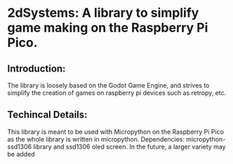 # 2dSystems: A library to simplify game making on the Raspberry Pi Pico.
## Introduction:
The library is loosely based on the Godot Game Engine, and strives to simplify the creation of games on raspberry pi devices such as retropy, etc. 

## Techincal Details:
This library is meant to be used with Micropython on the Raspberry Pi Pico as the whole library is written in micropython.
Dependencies: micropython-ssd1306 library and ssd1306 oled screen. In the future, a larger variety may be added 
